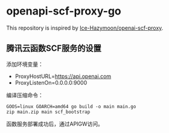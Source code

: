 # openapi-scf-proxy-go
This repository is inspired by [Ice-Hazymoon/openai-scf-proxy](https://github.com/Ice-Hazymoon/openai-scf-proxy).

## 腾讯云函数SCF服务的设置
添加环境变量：
* ProxyHostURL=https://api.openai.com
* ProxyListenOn=0.0.0.0:9000

编译压缩命令：
```shell
GOOS=linux GOARCH=amd64 go build -o main main.go
zip main.zip main scf_bootstrap
```

函数服务部署成功后，通过APIGW访问。
